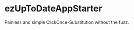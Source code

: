 ezUpToDateAppStarter
====================

Painless and simple ClickOnce-Substitution without the fuzz.
